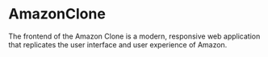 # AmazonClone
The frontend of the Amazon Clone is a modern, responsive web application that replicates the user interface and user experience of Amazon.
